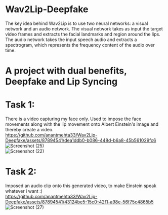# Wav2Lip-Deepfake <br>
The key idea behind Wav2Lip is to use two neural networks: a visual network and an audio network. The visual network takes as input the target video frames and extracts the facial landmarks and region around the lips. The audio network takes the input speech audio and extracts a spectrogram, which represents the frequency content of the audio over time. <br>
# A project with dual benefits, Deepfake and Lip Syncing
# Task 1: <br>
There is a video capturing my face only. Used to impose the face movements along with the lip movement onto Albert Einstein's image and thereby create a video.<br>
https://github.com/anantmehta33/Wav2Lip-Deepfake/assets/87894541/dea1ddb0-b086-448d-b6a8-45b561029fc6 <br>
![Screenshot (25)](https://github.com/anantmehta33/Wav2Lip-Deepfake/assets/87894541/ad0f427e-1e85-49af-9eaf-424699280394) <br>
![Screenshot (22)](https://github.com/anantmehta33/Wav2Lip-Deepfake/assets/87894541/874aded4-c7b3-42ff-a134-0b996bd0cc6c) <br>
# Task 2: <br>
Imposed an audio clip onto this generated video, to make Einstein speak whatever i want :) <br>
https://github.com/anantmehta33/Wav2Lip-Deepfake/assets/87894541/43124be5-15c0-42f1-a98e-56f75c4865b5 <br>
![Screenshot (27)](https://github.com/anantmehta33/Wav2Lip-Deepfake/assets/87894541/a61dabd5-9482-4411-be6d-851b3d66c6bd)
